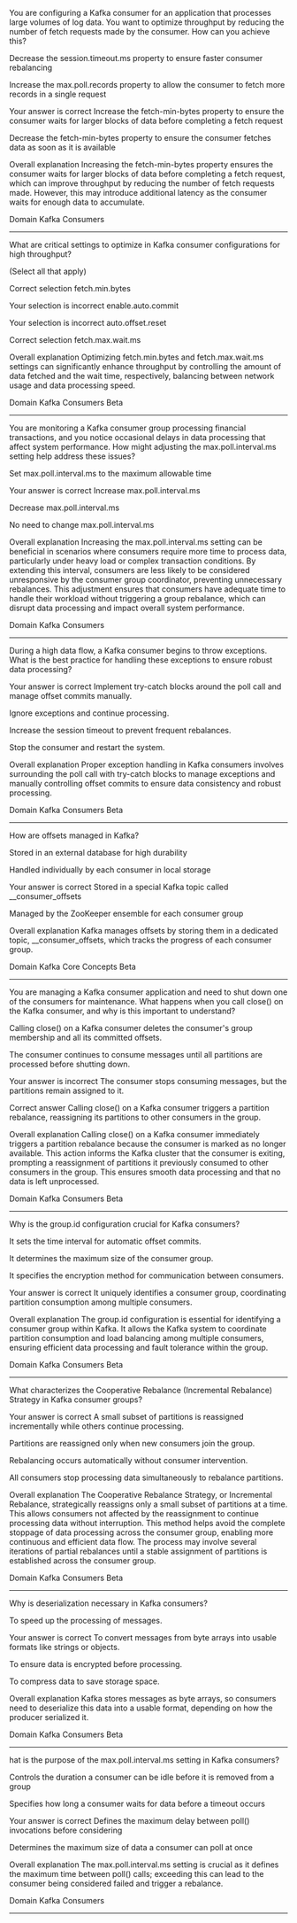 You are configuring a Kafka consumer for an application that processes large volumes of log data. You want to optimize throughput by reducing the number of fetch requests made by the consumer. How can you achieve this?

Decrease the session.timeout.ms property to ensure faster consumer rebalancing

Increase the max.poll.records property to allow the consumer to fetch more records in a single request

Your answer is correct
Increase the fetch-min-bytes property to ensure the consumer waits for larger blocks of data before completing a fetch request

Decrease the fetch-min-bytes property to ensure the consumer fetches data as soon as it is available

Overall explanation
Increasing the fetch-min-bytes property ensures the consumer waits for larger blocks of data before completing a fetch request, which can improve throughput by reducing the number of fetch requests made. However, this may introduce additional latency as the consumer waits for enough data to accumulate.

Domain
Kafka Consumers

---


What are critical settings to optimize in Kafka consumer configurations for high throughput?

(Select all that apply)

Correct selection
fetch.min.bytes

Your selection is incorrect
enable.auto.commit

Your selection is incorrect
auto.offset.reset

Correct selection
fetch.max.wait.ms

Overall explanation
Optimizing fetch.min.bytes and fetch.max.wait.ms settings can significantly enhance throughput by controlling the amount of data fetched and the wait time, respectively, balancing between network usage and data processing speed.

Domain
Kafka Consumers
Beta

---

You are monitoring a Kafka consumer group processing financial transactions, and you notice occasional delays in data processing that affect system performance. How might adjusting the max.poll.interval.ms setting help address these issues?

Set max.poll.interval.ms to the maximum allowable time

Your answer is correct
Increase max.poll.interval.ms

Decrease max.poll.interval.ms

No need to change max.poll.interval.ms

Overall explanation
Increasing the max.poll.interval.ms setting can be beneficial in scenarios where consumers require more time to process data, particularly under heavy load or complex transaction conditions. By extending this interval, consumers are less likely to be considered unresponsive by the consumer group coordinator, preventing unnecessary rebalances. This adjustment ensures that consumers have adequate time to handle their workload without triggering a group rebalance, which can disrupt data processing and impact overall system performance.

Domain
Kafka Consumers

---


During a high data flow, a Kafka consumer begins to throw exceptions. What is the best practice for handling these exceptions to ensure robust data processing?

Your answer is correct
Implement try-catch blocks around the poll call and manage offset commits manually.

Ignore exceptions and continue processing.

Increase the session timeout to prevent frequent rebalances.

Stop the consumer and restart the system.

Overall explanation
Proper exception handling in Kafka consumers involves surrounding the poll call with try-catch blocks to manage exceptions and manually controlling offset commits to ensure data consistency and robust processing.

Domain
Kafka Consumers
Beta

---


How are offsets managed in Kafka?

Stored in an external database for high durability

Handled individually by each consumer in local storage

Your answer is correct
Stored in a special Kafka topic called __consumer_offsets

Managed by the ZooKeeper ensemble for each consumer group

Overall explanation
Kafka manages offsets by storing them in a dedicated topic, __consumer_offsets, which tracks the progress of each consumer group.

Domain
Kafka Core Concepts
Beta

---


You are managing a Kafka consumer application and need to shut down one of the consumers for maintenance. What happens when you call close() on the Kafka consumer, and why is this important to understand?

Calling close() on a Kafka consumer deletes the consumer's group membership and all its committed offsets.

The consumer continues to consume messages until all partitions are processed before shutting down.

Your answer is incorrect
The consumer stops consuming messages, but the partitions remain assigned to it.

Correct answer
Calling close() on a Kafka consumer triggers a partition rebalance, reassigning its partitions to other consumers in the group.

Overall explanation
Calling close() on a Kafka consumer immediately triggers a partition rebalance because the consumer is marked as no longer available. This action informs the Kafka cluster that the consumer is exiting, prompting a reassignment of partitions it previously consumed to other consumers in the group. This ensures smooth data processing and that no data is left unprocessed.

Domain
Kafka Consumers
Beta


---


Why is the group.id configuration crucial for Kafka consumers?

It sets the time interval for automatic offset commits.

It determines the maximum size of the consumer group.

It specifies the encryption method for communication between consumers.

Your answer is correct
It uniquely identifies a consumer group, coordinating partition consumption among multiple consumers.

Overall explanation
The group.id configuration is essential for identifying a consumer group within Kafka. It allows the Kafka system to coordinate partition consumption and load balancing among multiple consumers, ensuring efficient data processing and fault tolerance within the group.

Domain
Kafka Consumers
Beta

---


What characterizes the Cooperative Rebalance (Incremental Rebalance) Strategy in Kafka consumer groups?

Your answer is correct
A small subset of partitions is reassigned incrementally while others continue processing.

Partitions are reassigned only when new consumers join the group.

Rebalancing occurs automatically without consumer intervention.

All consumers stop processing data simultaneously to rebalance partitions.

Overall explanation
The Cooperative Rebalance Strategy, or Incremental Rebalance, strategically reassigns only a small subset of partitions at a time. This allows consumers not affected by the reassignment to continue processing data without interruption. This method helps avoid the complete stoppage of data processing across the consumer group, enabling more continuous and efficient data flow. The process may involve several iterations of partial rebalances until a stable assignment of partitions is established across the consumer group.

Domain
Kafka Consumers
Beta

---


Why is deserialization necessary in Kafka consumers?

To speed up the processing of messages.

Your answer is correct
To convert messages from byte arrays into usable formats like strings or objects.

To ensure data is encrypted before processing.

To compress data to save storage space.

Overall explanation
Kafka stores messages as byte arrays, so consumers need to deserialize this data into a usable format, depending on how the producer serialized it.

Domain
Kafka Consumers
Beta

---


hat is the purpose of the max.poll.interval.ms setting in Kafka consumers?

Controls the duration a consumer can be idle before it is removed from a group

Specifies how long a consumer waits for data before a timeout occurs

Your answer is correct
Defines the maximum delay between poll() invocations before considering

Determines the maximum size of data a consumer can poll at once

Overall explanation
The max.poll.interval.ms setting is crucial as it defines the maximum time between poll() calls; exceeding this can lead to the consumer being considered failed and trigger a rebalance.

Domain
Kafka Consumers

---

